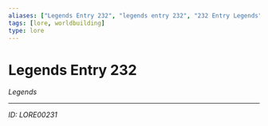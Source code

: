 ```yaml
---
aliases: ["Legends Entry 232", "legends entry 232", "232 Entry Legends"]
tags: [lore, worldbuilding]
type: lore
---
```


# Legends Entry 232

*Legends*

---
*ID: LORE00231*